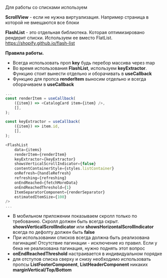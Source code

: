 Для работы со списками используем

**ScrollView** -  если не нужна виртуализация. Например страница в которой не вмещаются все блоки

**FlashList** - это отдельная библиотека. Которая оптимизировано рендерит списки. Используем ее вместо FlatList. https://shopify.github.io/flash-list


**Правила работы.**

- Всегда использовать проп **key** будь перебор массива через map
- Во время использования **FlashList**, используем **keyExtractor**. Функцию стоит вынести отдельно и оборачивать в **useCallback**
- Функцию для пропса **renderItem** выносим отдельно и всегда оборачиваем в **useCallback**

```ts
...
const renderItem = useCallback(
	({item}) => <CatalogCard item={item} />,
	[],
);

const keyExtractor = useCallback(
	({item}) => item.id,
	[],
);

<FlashList
	data={items}
	renderItem={renderItem}
	keyExtractor={keyExtractor}
	showsVerticalScrollIndicator={false}
	contentContainerStyle={styles.listContainer}
	onRefresh={handleRefresh}
	refreshing={refreshing}
	onEndReached={fetchMoreData}
	onEndReachedThreshold={1}
	ItemSeparatorComponent={renderSeparator}
	estimatedItemSize={100}
/>
...
```
- В мобильном приложении показываем скролл только по требованию. Скролл должен быть всегда скрыт. **showsVerticalScrollIndicator** или **showsHorizontalScrollIndicator**  всегда по дефолту должен быть **false**
- При использовании списков всегда должна быть реализована пагинация! Отсутствие пагинации - исключение из правил. Если у бека не реализована пагинация, нужно поднять этот вопрос
- **onEndReachedThreshold**  настраивается в индивидуальном порядке
- для отступов списка сверху и снизу необходимо использовать пропсы **ListFooterComponent**, **ListHeaderComponent** никаких **marginVertical/Top/Bottom**
